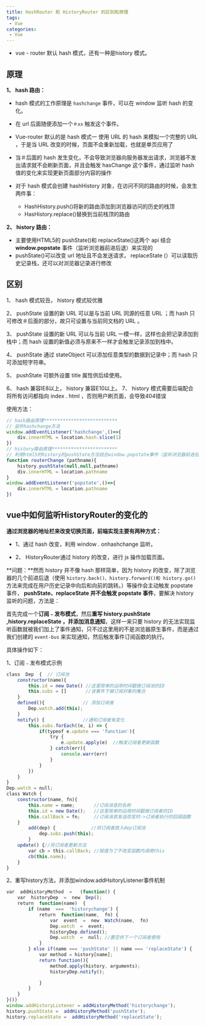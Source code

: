 ```yaml
---
title: HashRouter 和 HistoryRouter 的区别和原理
tags:
 - Vue
categories:
 - Vue
---
```




+ vue - router 默认 hash 模式，还有一种是history 模式。

## 原理

**1、 hash 路由：**

+ hash 模式的工作原理是 `hashchange` 事件，可以在 window 监听 hash 的变化。

+ 在 url 后面随便添加一个`＃xx` 触发这个事件。 

+ Vue-router 默认的是 hash 模式一 使用 URL 的 hash 来模拟一个完整的 URL ，于是当 URL 改变的时候，页面不会重新加载，也就是单页应用了

+ 当＃后面的 hash 发生变化，不会导致浏览器向服务器发出请求，浏览器不发出请求就不会刷新页面，并且会触发 hasChange 这个事件，通过监听 hash 值的变化来实现更新页面部分内容的操作

+ 对于 hash 模式会创建 hashHistory 对象，在访问不同的路由的时候，会发生两件事：
  + HashHistory.push()将新的路由添加到浏览器访问的历史的栈顶
  + HasHistory.replace()替换到当前栈顶的路由

**2、 history 路由：**

+ 主要使用HTML5的 pushState()和 replaceState()这两个 api 结合 **window.popstate** 事件（监听浏览器前进后退）来实现的
+ pushState()可以改变 url 地址且不会发送请求， replaceState (）可以读取历史记录栈，还可以对浏览器记录进行修改

## 区别

1、 hash 模式较丑， history 模式较优雅

2、 pushState 设置的新 URL 可以是与当前 URL 同源的任意 URL ；而 hash 只可修改＃后面的部分，故只可设置与当前同文档的 URL 。

3、 pushState 设置的新 URL 可以与当前 URL 一模一样，这样也会把记录添加到栈中；而 hash 设置的新值必须与原来不一样才会触发记录添加到栈中。

4、 pushState 通过 stateObject 可以添加任意类型的数据到记录中；而 hash 只可添加短字符串。

5、 pushState 可额外设置 title 属性供后续使用。

6、 hash 兼容IE8以上， history 兼容E10以上。
7、 history 模式需要后端配合将所有访问都指向 index . html ，否则用户刷页面，会导致404错误

使用方法：

```js
// hash路由原理***************************        
// 监听hashchange方法        
window.addEventListener('hashchange',()=>{            
    div.innerHTML = location.hash.slice(1)        
})        
// history路由原理************************       
// 利用html5的history的pushState方法结合window.popstate事件（监听浏览器前进后退）       
function routerChange (pathname){            
    history.pushState(null,null,pathname)            
    div.innerHTML = location.pathname       
}        
window.addEventListener('popstate',()=>{            
    div.innerHTML = location.pathname        
})
```

## vue中如何监听HistoryRouter的变化的

**通过浏览器的地址栏来改变切换页面，前端实现主要有两种方式：**

+ 1、通过 hash 改变，利用 window . onhashchange 监听。

+ 2、 HistoryRouter通过 history 的改变，进行 js 操作加载页面。

**问题：**然而 history 并不像 hash 那样简单，因为 history 的改变，除了浏览器的几个前进后退（使用 `history.back()、history.forward()和 history.go()`方法来完成在用户历史记录中向后和向前的跳转。）等操作会主动触发 popstate 事件， **pushState、replaceState 并不会触发 popstate 事件**，要解决 history 监听的问题，方法是：

首先完成一个**订阅﹣发布模式**，然后**重写 history.pushState ,history.replaceState ，并添加消息通知**，这样一来只要 history 的无法实现监听函数就被我们加上了事件通知，只不过这里用的不是浏览器原生事件，而是通过我们创建的 `event-bus` 来实现通知，然后触发事件订阅函数的执行。

具体操作如下：

1、订阅﹣发布模式示例

```js
class  Dep  {  // 订阅池    
    constructor(name){        
        this.id = new Date() //这里简单的运用时间戳做订阅池的ID        
        this.subs = []       //该事件下被订阅对象的集合    
    }    
    defined(){              // 添加订阅者        
        Dep.watch.add(this);    
    }   
    notify() {              //通知订阅者有变化        
        this.subs.forEach((e, i) => {            
            if(typeof e.update === 'function'){                
                try {                  
                    e.update.apply(e)  //触发订阅者更新函数                
                } catch(err){                    
                    console.warr(err)                
                }           
            }        
        })    
    }
}
Dep.watch = null;
class Watch {    
    constructor(name, fn){        
        this.name = name;       //订阅消息的名称        
        this.id = new Date();   //这里简单的运用时间戳做订阅者的ID        
        this.callBack = fn;     //订阅消息发送改变时->订阅者执行的回调函数         
    }    
        add(dep) {             //将订阅者放入dep订阅池       
            dep.subs.push(this);    
        }    
    update() {//将订阅者更新方法        
        var cb = this.callBack; //赋值为了不改变函数内调用this        
        cb(this.name);            
    }
} 
```

2、重写history方法，并添加window.addHsitoryListener事件机制

```js
var  addHistoryMethod  =   (function() {  
    var  historyDep  =  new  Dep();        
    return  function(name)  {  
        if (name  ===  'historychange') {                
            return  function(name,  fn) {                    
                var  event  =  new  Watch(name,  fn)                     
                Dep.watch  =  event;                    
                historyDep.defined();                    
                Dep.watch  =  null; //置空供下一个订阅者使用                
            }            
        } else if(name === 'pushState' || name === 'replaceState') {      
            var method = history[name];                
            return function(){ 
                method.apply(history, arguments);                    
                historyDep.notify();                

            }            
        }        
    }
}())
window.addHistoryListener = addHistoryMethod('historychange');
history.pushState =  addHistoryMethod('pushState');
history.replaceState =  addHistoryMethod('replaceState');
```

